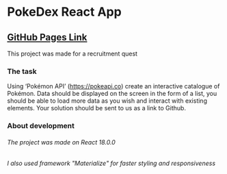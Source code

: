 # PokeDex React App

## [GitHub Pages Link](https://yevheniibrodovskyii.github.io/PokeDex-React-App/)

This project was made for a recruitment quest

### The task

Using ‘Pokémon API’ (https://pokeapi.co) create an interactive catalogue of Pokémon. Data
should be displayed on the screen in the form of a list, you should be able to load more data
as you wish and interact with existing elements. Your solution should be sent to us as a link
to Github.

### About development

###### The project was made on React 18.0.0

###### I also used framework "Materialize" for faster styling and responsiveness
